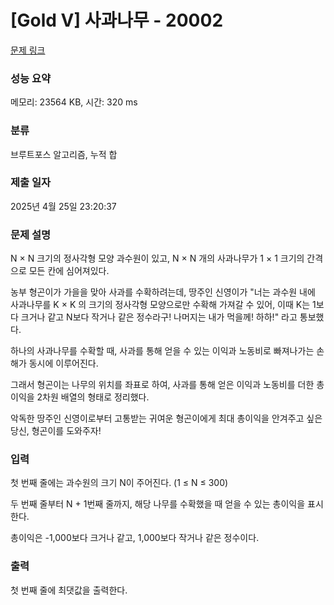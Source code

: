 # [Gold V] 사과나무 - 20002 

[문제 링크](https://www.acmicpc.net/problem/20002) 

### 성능 요약

메모리: 23564 KB, 시간: 320 ms

### 분류

브루트포스 알고리즘, 누적 합

### 제출 일자

2025년 4월 25일 23:20:37

### 문제 설명

<p>N × N 크기의 정사각형 모양 과수원이 있고, N × N 개의 사과나무가 1 × 1 크기의 간격으로 모든 칸에 심어져있다.</p>

<p>농부 형곤이가 가을을 맞아 사과를 수확하려는데, 땅주인 신영이가 "너는 과수원 내에 사과나무를 K × K 의 크기의 정사각형 모양으로만 수확해 가져갈 수 있어, 이때 K는 1보다 크거나 같고 N보다 작거나 같은 정수라구! 나머지는 내가 먹을께! 하하!" 라고 통보했다.</p>

<p>하나의 사과나무를 수확할 때, 사과를 통해 얻을 수 있는 이익과 노동비로 빠져나가는 손해가 동시에 이루어진다.</p>

<p>그래서 형곤이는 나무의 위치를 좌표로 하여, 사과를 통해 얻은 이익과 노동비를 더한 총이익을 2차원 배열의 형태로 정리했다.</p>

<p>악독한 땅주인 신영이로부터 고통받는 귀여운 형곤이에게 최대 총이익을 안겨주고 싶은 당신, 형곤이를 도와주자!</p>

### 입력 

 <p>첫 번째 줄에는 과수원의 크기 N이 주어진다. (1 ≤ N ≤ 300)</p>

<p>두 번째 줄부터 N + 1번째 줄까지, 해당 나무를 수확했을 때 얻을 수 있는 총이익을 표시한다.</p>

<p>총이익은 -1,000보다 크거나 같고, 1,000보다 작거나 같은 정수이다.</p>

### 출력 

 <p>첫 번째 줄에 최댓값을 출력한다.</p>

